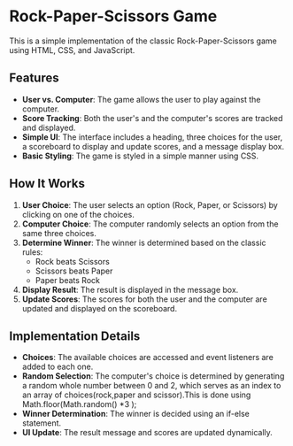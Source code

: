 # Rock-Paper-Scissors Game

This is a simple implementation of the classic Rock-Paper-Scissors game using HTML, CSS, and JavaScript.

## Features

- **User vs. Computer**: The game allows the user to play against the computer.
- **Score Tracking**: Both the user's and the computer's scores are tracked and displayed.
- **Simple UI**: The interface includes a heading, three choices for the user, a scoreboard to display and update scores, and a message display box.
- **Basic Styling**: The game is styled in a simple manner using CSS.

## How It Works

1. **User Choice**: The user selects an option (Rock, Paper, or Scissors) by clicking on one of the choices.
2. **Computer Choice**: The computer randomly selects an option from the same three choices.
3. **Determine Winner**: The winner is determined based on the classic rules:
   - Rock beats Scissors
   - Scissors beats Paper
   - Paper beats Rock
4. **Display Result**: The result is displayed in the message box.
5. **Update Scores**: The scores for both the user and the computer are updated and displayed on the scoreboard.

## Implementation Details

- **Choices**: The available choices are accessed and event listeners are added to each one.
- **Random Selection**: The computer's choice is determined by generating a random whole number between 0 and 2, which serves as an index to an array of choices(rock,paper and scissor).This is done using Math.floor(Math.random() *3 );
- **Winner Determination**: The winner is decided using an if-else statement.
- **UI Update**: The result message and scores are updated dynamically.

